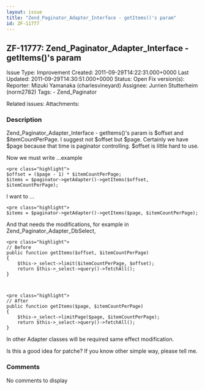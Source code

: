 ```yaml
---
layout: issue
title: "Zend_Paginator_Adapter_Interface - getItems()'s param"
id: ZF-11777
---
```


ZF-11777: Zend\_Paginator\_Adapter\_Interface - getItems()'s param
------------------------------------------------------------------

 Issue Type: Improvement Created: 2011-09-29T14:22:31.000+0000 Last Updated: 2011-09-29T14:30:51.000+0000 Status: Open Fix version(s): 
 Reporter:  Mizuki Yamanaka (charlesvineyard)  Assignee:  Jurrien Stutterheim (norm2782)  Tags: - Zend\_Paginator
 
 Related issues: 
 Attachments: 
### Description

Zend\_Paginator\_Adapter\_Interface - getItems()'s param is $offset and $itemCountPerPage. I suggest not $offset but $page. Certainly we have $page because that time is paginator controlling. $offset is little hard to use.

Now we must write ...example

 
    <pre class="highlight">
    $offset = ($page - 1) * $itemCountPerPage;
    $items = $paginator->getAdapter()->getItems($offset, $itemCountPerPage);


I want to ...

 
    <pre class="highlight">
    $items = $paginator->getAdapter()->getItems($page, $itemCountPerPage);


And that needs the modifications, for example in Zend\_Paginator\_Adapter\_DbSelect,

 
    <pre class="highlight">
    // Before
    public function getItems($offset, $itemCountPerPage)
    {
        $this->_select->limit($itemCountPerPage, $offset);
        return $this->_select->query()->fetchAll();
    }


 
    <pre class="highlight">
    // After
    public function getItems($page, $itemCountPerPage)
    {
        $this->_select->limitPage($page, $itemCountPerPage);
        return $this->_select->query()->fetchAll();
    }


In other Adapter classes will be required same effect modification.

Is this a good idea for patche? If you know other simple way, please tell me.

 

 

### Comments

No comments to display